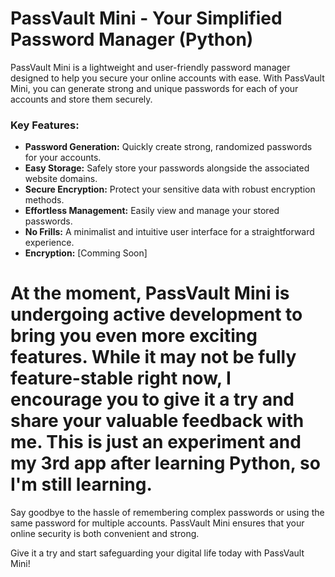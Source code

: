 # PassVault Mini - Your Simplified Password Manager (Python)


PassVault Mini is a lightweight and user-friendly password manager designed to help you secure your online accounts with ease. With PassVault Mini, you can generate strong and unique passwords for each of your accounts and store them securely.

### Key Features:
- **Password Generation:** Quickly create strong, randomized passwords for your accounts.
- **Easy Storage:** Safely store your passwords alongside the associated website domains.
- **Secure Encryption:** Protect your sensitive data with robust encryption methods.
- **Effortless Management:** Easily view and manage your stored passwords.
- **No Frills:** A minimalist and intuitive user interface for a straightforward experience.
- **Encryption:** [Comming Soon]

# At the moment, PassVault Mini is undergoing active development to bring you even more exciting features. While it may not be fully feature-stable right now, I encourage you to give it a try and share your valuable feedback with me. This is just an experiment and my 3rd app after learning Python, so I'm still learning.


Say goodbye to the hassle of remembering complex passwords or using the same password for multiple accounts. PassVault Mini ensures that your online security is both convenient and strong.

Give it a try and start safeguarding your digital life today with PassVault Mini!

